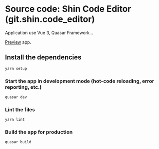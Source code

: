 # Source code: Shin Code Editor (git.shin.code_editor)

Application use Vue 3, Quasar Framework...

[Preview](https://shin-code-editor.github.io) app.

## Install the dependencies
```bash
yarn setup
```

### Start the app in development mode (hot-code reloading, error reporting, etc.)
```bash
quasar dev
```

### Lint the files
```bash
yarn lint
```

### Build the app for production
```bash
quasar build
```
